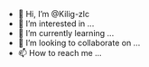 - 👋 Hi, I’m @Kilig-zlc
- 👀 I’m interested in ...
- 🌱 I’m currently learning ...
- 💞️ I’m looking to collaborate on ...
- 📫 How to reach me ...

<!---
Kilig-zlc/Kilig-zlc is a ✨ special ✨ repository because its `README.md` (this file) appears on your GitHub profile.
You can click the Preview link to take a look at your changes.
--->
